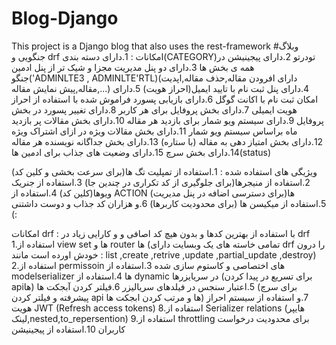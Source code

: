 # Blog-Django
This project is a Django blog that also uses the rest-framework
#وبلاگ جنگویی و drf
امکانات :
1.دارای دسته بندی(CATEGORY)تودرتو 
2.دارای پیجینیشن در همه ی بخش ها
3.دارای دو پنل مدیریت مجزا و شیک تر از پنل ادمین جنگو('ADMINLTE3 , ADMINLTE'RTL)(دارای افرودن مقاله,حذف مقاله,اپدیت مقاله,پیش نمایش مقاله,...)
4.دارای پنل ثبت نام با تایید ایمیل(احراز هویت)
5.دارای امکان ثبت نام با اکانت گوگل
6.دارای بازیابی پسورد فراموش شده با استفاده از احراز هویت ایمیلی
7.دارای بخش پروفایل برای هر کاربر 
8.دارای تغییر پسورد در بخش پروفایل 
9.دارای سیستم ویو شمار برای بازدید هر مقاله
10.دارای بخش مقالات پر بازدید ماه براساس سیستم ویو شمار
11.دارای بخش مقالات ویژه در ازای اشتراک ویژه
12.دارای بخش امتیاز دهی به مقاله  (با ستاره)
13.دارای بخش جداگانه نویسنده هر مقاله
14.دارای بخش سرچ
15.دارای وضعیت های جذاب برای ادمین ها(status)


ویژیگی های استفاده شده :
1.استفاده از تمپلیت تگ ها(برای سرعت بخشی و کلین کد)
2.استفاده از منیجرها(برای جلوگیری از کد تکراری در چندین جا)
3.استفاده از جنریک ویوها(کلین کد)
4.استفاده از ACTION ها(برای دسترسی اضافه در پنل مدیریت)
5.استفاده از میکیسن ها (برای محدودیت  کاربرها)
6.و هزاران کد جذاب و دوست داشتنی (:


امکانات drf :
با استفاده از بهترین کدها و بدون هیچ کد اصافی و و کارایی زیاد در drf
1.استفاده از view set ها و router ها (تمامی خاسته های یک وبسایت دارای drf را درون خودش اورده است
مانند : list ,create ,retrive ,update ,partial_update ,destroy)
2.استفاده از permissoin های اختصاصی و کاستوم سازی شده
3.استفاده از modelserializer ها
4.استفاده از dynamic در سریایزرها (برای تسریع در پیدا کردن apiها)
5.اعتبار سنجس در فیلدهای سریالیزر
6.فیلتر کردن آبجکت ها (برای سرچ پیشرفته و فیلتر کردن api ها و مرتب کردن ابجکت ها)
7.و استفاده از سیستم احراز هویت  JWT (Refresh access tokens)
8.استفاده از Serializer relations (هایپر لینک,nested,to_repersention)
9.استفاده از throttling برای محدودیت درخواست کاربران
10.استفاده از پیجینیشن
